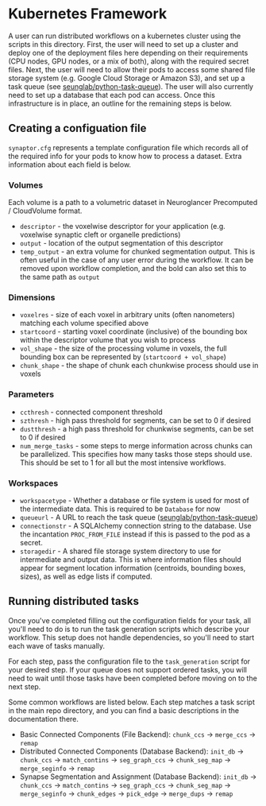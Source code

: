 # Kubernetes Framework

A user can run distributed workflows on a kubernetes cluster using the scripts in this directory. First, the user will need to set up a cluster and deploy one of the deployment files here depending on their requirements (CPU nodes, GPU nodes, or a mix of both), along with the required secret files. Next, the user will need to allow their pods to access some shared file storage system (e.g. Google Cloud Storage or Amazon S3), and set up a task queue (see [seunglab/python-task-queue](https://github.com/seung-lab/python-task-queue)). The user will also currently need to set up a database that each pod can access. Once this infrastructure is in place, an outline for the remaining steps is below.

## Creating a configuation file

`synaptor.cfg` represents a template configuration file which records all of the required info for your pods to know how to process a dataset. Extra information about each field is below.

### Volumes

Each volume is a path to a volumetric dataset in Neuroglancer Precomputed / CloudVolume format. 
* `descriptor` - the voxelwise descriptor for your application (e.g. voxelwise synaptic cleft or organelle predictions)
* `output` - location of the output segmentation of this descriptor
* `temp_output` - an extra volume for chunked segmentation output. This is often useful in the case of any user error during the workflow. It can be removed upon workflow completion, and the bold can also set this to the same path as `output`

### Dimensions

* `voxelres` - size of each voxel in arbitrary units (often nanometers) matching each volume specified above
* `startcoord` - starting voxel coordinate (inclusive) of the bounding box within the descriptor volume that you wish to process
* `vol_shape` - the size of the processing volume in voxels, the full bounding box can be represented by (`startcoord + vol_shape`)
* `chunk_shape` - the shape of chunk each chunkwise process should use in voxels

### Parameters

* `ccthresh` - connected component threshold
* `szthresh` - high pass threshold for segments, can be set to 0 if desired
* `dustthresh` - a high pass threshold for chunkwise segments, can be set to 0 if desired
* `num_merge_tasks` - some steps to merge information across chunks can be parallelized. This specifies how many tasks those steps should use. This should be set to 1 for all but the most intensive workflows.

### Workspaces

* `workspacetype` - Whether a database or file system is used for most of the intermediate data. This is required to be `Database` for now
* `queueurl` - A URL to reach the task queue ([seunglab/python-task-queue](https://github.com/seung-lab/python-task-queue))
* `connectionstr` - A SQLAlchemy connection string to the database. Use the incantation `PROC_FROM_FILE` instead if this is passed to the pod as a secret.
* `storagedir` - A shared file storage system directory to use for intermediate and output data. This is where information files should appear for segment location information (centroids, bounding boxes, sizes), as well as edge lists if computed.

## Running distributed tasks

Once you've completed filling out the configuration fields for your task, all you'll need to do is to run the task generation scripts which describe your workflow. This setup does not handle dependencies, so you'll need to start each wave of tasks manually.  

For each step, pass the configuration file to the `task_generation` script for your desired step. If your queue does not support ordered tasks, you will need to wait until those tasks have been completed before moving on to the next step.  

Some common workflows are listed below. Each step matches a task script in the main repo directory, and you can find a basic descriptions in the documentation there.

* Basic Connected Components (File Backend): `chunk_ccs` -> `merge_ccs` -> `remap`
* Distributed Connected Components (Database Backend): `init_db` -> `chunk_ccs` -> `match_contins` -> `seg_graph_ccs` -> `chunk_seg_map` -> `merge_seginfo` -> `remap`
* Synapse Segmentation and Assignment (Database Backend): `init_db` -> `chunk_ccs` -> `match_contins` -> `seg_graph_ccs` -> `chunk_seg_map` -> `merge_seginfo` -> `chunk_edges` -> `pick_edge` -> `merge_dups` -> `remap`
